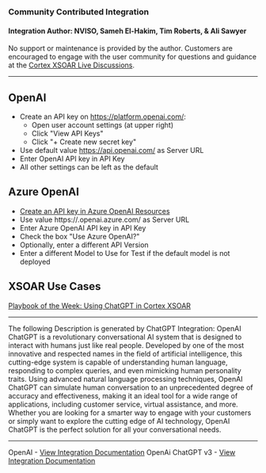 ### Community Contributed Integration
 #### Integration Author: NVISO, Sameh El-Hakim, Tim Roberts, & Ali Sawyer
 No support or maintenance is provided by the author. Customers are encouraged to engage with the user community for questions and guidance at the [Cortex XSOAR Live Discussions](https://live.paloaltonetworks.com/t5/cortex-xsoar-discussions/bd-p/Cortex_XSOAR_Discussions).
***
## OpenAI
- Create an API key on https://platform.openai.com/: 
  - Open user account settings (at upper right)
  - Click "View API Keys"
  - Click "+ Create new secret key"
- Use default value https://api.openai.com/ as Server URL
- Enter OpenAI API key in API Key
- All other settings can be left as the default

## Azure OpenAI
- [Create an API key in Azure OpenAI Resources](https://learn.microsoft.com/en-us/azure/cognitive-services/openai/quickstart?tabs=command-line&pivots=rest-api)
- Use value https://<your-resource-name>.openai.azure.com/ as Server URL
- Enter Azure OpenAI API key in API Key
- Check the box "Use Azure OpenAI?"
- Optionally, enter a different API Version
- Enter a different Model to Use for Test if the default model is not deployed

## XSOAR Use Cases
[Playbook of the Week: Using ChatGPT in Cortex XSOAR](https://www.paloaltonetworks.com/blog/security-operations/using-chatgpt-in-cortex-xsoar/)

---
The following Description is generated by ChatGPT Integration:
OpenAI ChatGPT is a revolutionary conversational AI system that is designed to interact with humans just like real people. Developed by one of the most innovative and respected names in the field of artificial intelligence, this cutting-edge system is capable of understanding human language, responding to complex queries, and even mimicking human personality traits. Using advanced natural language processing techniques, OpenAI ChatGPT can simulate human conversation to an unprecedented degree of accuracy and effectiveness, making it an ideal tool for a wide range of applications, including customer service, virtual assistance, and more. Whether you are looking for a smarter way to engage with your customers or simply want to explore the cutting edge of AI technology, OpenAI ChatGPT is the perfect solution for all your conversational needs.

---
OpenAI - [View Integration Documentation](https://xsoar.pan.dev/docs/reference/integrations/open-ai)
OpenAi ChatGPT v3 - [View Integration Documentation](https://xsoar.pan.dev/docs/reference/integrations/open-ai-chat-gpt-v3)
